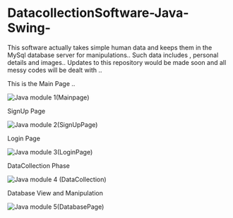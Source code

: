 # DatacollectionSoftware-Java-Swing-

This software actually takes simple human data and keeps them in the MySql database server for manipulations.. Such data includes , personal details and images..
Updates to this repository would be made soon and all messy codes will be dealt with ..


This is the Main Page ..

![Java module 1(Mainpage)](https://user-images.githubusercontent.com/43218009/156451515-4c8fe179-f337-4f0c-ba52-3202e4f6496e.JPG)


SignUp Page

![Java module 2(SignUpPage)](https://user-images.githubusercontent.com/43218009/156451613-05dceb90-46e1-44e4-a0d7-8977ad704304.JPG)



Login Page

![Java module 3(LoginPage)](https://user-images.githubusercontent.com/43218009/156451635-0974f83b-131d-41a9-837b-581908d45772.JPG)



DataCollection Phase

![Java module 4 (DataCollection)](https://user-images.githubusercontent.com/43218009/156451721-29005138-c4a1-42dc-ab53-8b6d88bf42cb.JPG)


Database View and Manipulation

![Java module 5(DatabasePage)](https://user-images.githubusercontent.com/43218009/156451745-de3acb96-e1d0-4e22-9c63-08b9bf5c2a6f.JPG)
